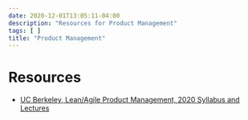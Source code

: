 ```yaml
---
date: 2020-12-01T13:05:11-04:00
description: "Resources for Product Management"
tags: [ ]
title: "Product Management"
---
```


# Resources

* [UC Berkeley, Lean/Agile Product Management, 2020 Syllabus and Lectures](https://docs.google.com/document/d/1DELwxJzR7NLVE8gNXBloGMEfZvJwaaWUn6mIoUDKA2o/edit#)

